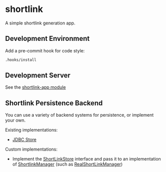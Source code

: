 # shortlink

A simple shortlink generation app.

## Development Environment

Add a pre-commit hook for code style:

```bash
.hooks/install
```

## Development Server

See the [shortlink-app module](shortlink-app/README.md)

## Shortlink Persistence Backend

You can use a variety of backend systems for persistence, or implement your own.

Existing implementations:

* [JDBC Store](shortlink-jdbc-store)

Custom implementations:

* Implement the [ShortLinkStore](shortlink-lib/src/main/kotlin/persistence/ShortLinkStore.kt) interface and pass it to
  an implementation of [ShortlinkManager](shortlink-lib/src/main/kotlin/manager/ShortLinkManager.kt) (such
  as [RealShortLinkManager](shortlink-lib/src/main/kotlin/manager/RealShortLinkManager.kt))